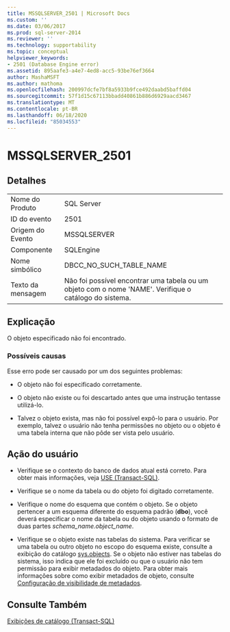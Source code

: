 ```yaml
---
title: MSSQLSERVER_2501 | Microsoft Docs
ms.custom: ''
ms.date: 03/06/2017
ms.prod: sql-server-2014
ms.reviewer: ''
ms.technology: supportability
ms.topic: conceptual
helpviewer_keywords:
- 2501 (Database Engine error)
ms.assetid: 895aafe3-a4e7-4ed8-acc5-93be76ef3664
author: MashaMSFT
ms.author: mathoma
ms.openlocfilehash: 200997dcfe7bf8a5933b9fce492daabd5baffd04
ms.sourcegitcommit: 57f1d15c67113bbadd40861b886d6929aacd3467
ms.translationtype: MT
ms.contentlocale: pt-BR
ms.lasthandoff: 06/18/2020
ms.locfileid: "85034553"
---
```

# <a name="mssqlserver_2501"></a>MSSQLSERVER_2501
    
## <a name="details"></a>Detalhes  
  
|||  
|-|-|  
|Nome do Produto|SQL Server|  
|ID do evento|2501|  
|Origem do Evento|MSSQLSERVER|  
|Componente|SQLEngine|  
|Nome simbólico|DBCC_NO_SUCH_TABLE_NAME|  
|Texto da mensagem|Não foi possível encontrar uma tabela ou um objeto com o nome 'NAME'. Verifique o catálogo do sistema.|  
  
## <a name="explanation"></a>Explicação  
 O objeto especificado não foi encontrado.  
  
### <a name="possible-causes"></a>Possíveis causas  
 Esse erro pode ser causado por um dos seguintes problemas:  
  
-   O objeto não foi especificado corretamente.  
  
-   O objeto não existe ou foi descartado antes que uma instrução tentasse utilizá-lo.  
  
-   Talvez o objeto exista, mas não foi possível expô-lo para o usuário. Por exemplo, talvez o usuário não tenha permissões no objeto ou o objeto é uma tabela interna que não pôde ser vista pelo usuário.  
  
## <a name="user-action"></a>Ação do usuário  
  
-   Verifique se o contexto do banco de dados atual está correto. Para obter mais informações, veja [USE &#40;Transact-SQL&#41;](/sql/t-sql/language-elements/use-transact-sql).  
  
-   Verifique se o nome da tabela ou do objeto foi digitado corretamente.  
  
-   Verifique o nome do esquema que contém o objeto. Se o objeto pertencer a um esquema diferente do esquema padrão (**dbo**), você deverá especificar o nome da tabela ou do objeto usando o formato de duas partes *schema_name.object_name*.  
  
-   Verifique se o objeto existe nas tabelas do sistema. Para verificar se uma tabela ou outro objeto no escopo do esquema existe, consulte a exibição do catálogo [sys.objects](/sql/relational-databases/system-catalog-views/sys-objects-transact-sql). Se o objeto não estiver nas tabelas do sistema, isso indica que ele foi excluído ou que o usuário não tem permissão para exibir metadados do objeto. Para obter mais informações sobre como exibir metadados de objeto, consulte [Configuração de visibilidade de metadados](../security/metadata-visibility-configuration.md).  
  
## <a name="see-also"></a>Consulte Também  
 [Exibições de catálogo &#40;Transact-SQL&#41;](/sql/relational-databases/system-catalog-views/catalog-views-transact-sql)  
  
  
